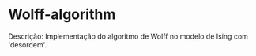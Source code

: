 Wolff-algorithm
===============

Descrição:
Implementação do algoritmo de Wolff no modelo de Ising com 'desordem'.
